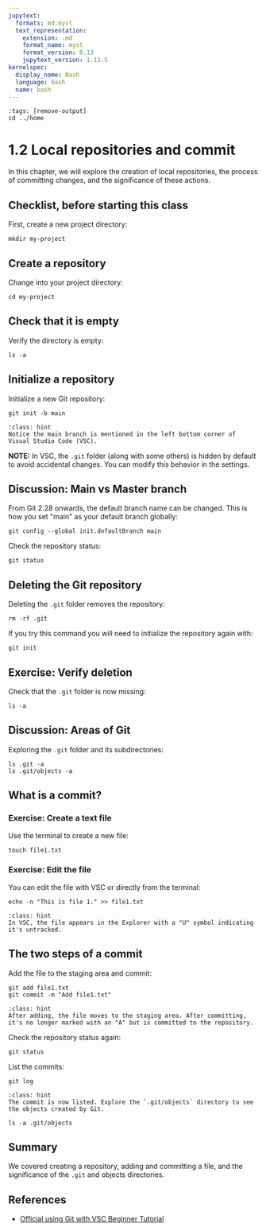```yaml
---
jupytext:
  formats: md:myst
  text_representation:
    extension: .md
    format_name: myst
    format_version: 0.13
    jupytext_version: 1.11.5
kernelspec:
  display_name: Bash
  language: bash
  name: bash
---
```


```{code-cell} bash
:tags: [remove-output]
cd ../home
```

# 1.2 Local repositories and commit

In this chapter, we will explore the creation of local repositories, the process of committing changes, and the significance of these actions.

## Checklist, before starting this class
First, create a new project directory:

```{code-cell} bash
mkdir my-project
```

## Create a repository
Change into your project directory:

```{code-cell} bash
cd my-project
```

## Check that it is empty
Verify the directory is empty:

```{code-cell} bash
ls -a
```

## Initialize a repository
Initialize a new Git repository:

```{code-cell} bash
git init -b main
```

```{admonition} What to notice
:class: hint
Notice the main branch is mentioned in the left bottom corner of Visual Studio Code (VSC).
```

**NOTE:** In VSC, the `.git` folder (along with some others) is hidden by default to avoid accidental changes. You can modify this behavior in the settings.

## Discussion: Main vs Master branch
From Git 2.28 onwards, the default branch name can be changed. This is how you set "main" as your default branch globally:

```{code-cell} bash
git config --global init.defaultBranch main
```

Check the repository status:

```{code-cell} bash
git status
```

## Deleting the Git repository
Deleting the `.git` folder removes the repository:

```{code-cell} bash
rm -rf .git
```

If you try this command you will need to initialize the repository again with:

```{code-cell} bash
git init
```

## Exercise: Verify deletion
Check that the `.git` folder is now missing:

```{code-cell} bash
ls -a
```

## Discussion: Areas of Git
Exploring the `.git` folder and its subdirectories:

```{code-cell} bash
ls .git -a
ls .git/objects -a
```

## What is a commit?

### Exercise: Create a text file
Use the terminal to create a new file:

```{code-cell} bash
touch file1.txt
```

### Exercise: Edit the file
You can edit the file with VSC or directly from the terminal:

```{code-cell} bash
echo -n "This is file 1." >> file1.txt
```

```{admonition} What to notice
:class: hint 
In VSC, the file appears in the Explorer with a "U" symbol indicating it's untracked.
```

## The two steps of a commit
Add the file to the staging area and commit:

```{code-cell} bash
git add file1.txt
git commit -m "Add file1.txt"
```

```{admonition} What to notice
:class: hint 
After adding, the file moves to the staging area. After committing, it's no longer marked with an "A" but is committed to the repository.
```

Check the repository status again:

```{code-cell} bash
git status
```

List the commits:

```{code-cell} bash
git log
```

```{admonition} What to notice
:class: hint 
The commit is now listed. Explore the `.git/objects` directory to see the objects created by Git.
```

```{code-cell} bash
ls -a .git/objects
```

## Summary
We covered creating a repository, adding and committing a file, and the significance of the `.git` and objects directories.

## References
- [Official using Git with VSC Beginner Tutorial](https://www.youtube.com/watch?v=i_23KUAEtUM)
